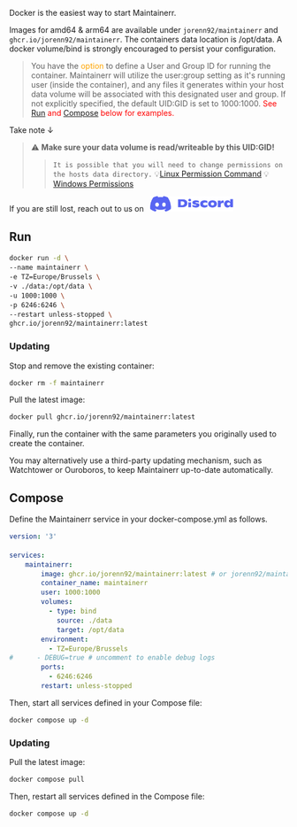 Docker is the easiest way to start Maintainerr.

Images for amd64 & arm64 are available under `jorenn92/maintainerr` and `ghcr.io/jorenn92/maintainerr`.
The containers data location is /opt/data. A docker volume/bind is strongly encouraged to persist your configuration.

> You have the <font color="orange"> option </font> to define a User and Group ID for running the container. Maintainerr will utilize the user:group setting as it's running user (inside the container), and any files it generates within your host data volume will be associated with this designated user and group. If not explicitly specified, the default UID:GID is set to 1000:1000.
<font color="red">See [Run](#run) and [Compose](#compose) below for examples.</font>

Take note &darr;
> :warning:  **Make sure your data volume is read/writeable by this UID:GID!**
 >> `It is possible that you will need to change permissions on the hosts data directory.`
 >>:bulb:[Linux Permission Command](https://www.ibm.com/docs/en/aix/7.1?topic=c-chown-command)
 >>:bulb:[Windows Permissions](https://v2cloud.com/tutorials/how-to-change-folder-permissions-on-windows)

If you are still lost, reach out to us on &nbsp; <a href="https://discord.gg/WP4ZW2QYwk" target="_blank"><img src=/images/discord_icon.svg width=150> </a>

## Run

```bash
docker run -d \
--name maintainerr \
-e TZ=Europe/Brussels \
-v ./data:/opt/data \
-u 1000:1000 \
-p 6246:6246 \
--restart unless-stopped \
ghcr.io/jorenn92/maintainerr:latest
```

### Updating

Stop and remove the existing container:

```bash
docker rm -f maintainerr
```

Pull the latest image:

```bash
docker pull ghcr.io/jorenn92/maintainerr:latest
```

Finally, run the container with the same parameters you originally used to create the container.

You may alternatively use a third-party updating mechanism, such as Watchtower or Ouroboros, to keep Maintainerr up-to-date automatically.

## Compose

Define the Maintainerr service in your docker-compose.yml as follows.

```Yaml
version: '3'

services:
    maintainerr:
        image: ghcr.io/jorenn92/maintainerr:latest # or jorenn92/maintainerr:latest
        container_name: maintainerr
        user: 1000:1000
        volumes:
          - type: bind
            source: ./data
            target: /opt/data
        environment:
          - TZ=Europe/Brussels
#      - DEBUG=true # uncomment to enable debug logs
        ports:
          - 6246:6246
        restart: unless-stopped
```

Then, start all services defined in your Compose file:

```bash
docker compose up -d
```

### Updating

Pull the latest image:

```bash
docker compose pull
```

Then, restart all services defined in the Compose file:

```bash
docker compose up -d
```
